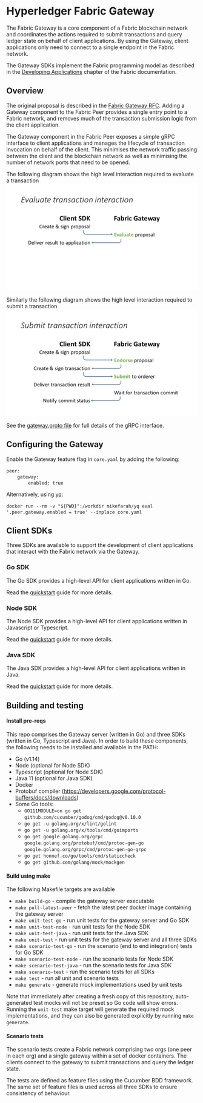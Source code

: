 # Hyperledger Fabric Gateway

The Fabric Gateway is a core component of a Fabric blockchain network and coordinates the actions required to
submit transactions and query ledger state on behalf of client applications.  By using the Gateway, client applications
only need to connect to a single endpoint in the Fabric network.

The Gateway SDKs implement the Fabric programming model as described in the
[Developing Applications](https://hyperledger-fabric.readthedocs.io/en/latest/developapps/developing_applications.html)
chapter of the Fabric documentation.

## Overview

The original proposal is described in the [Fabric Gateway RFC](https://hyperledger.github.io/fabric-rfcs/text/0000-fabric-gateway.html).
Adding a Gateway component to the Fabric Peer provides a single entry point to a Fabric network, and removes much of the transaction submission logic from the client application.

The Gateway component in the Fabric Peer exposes a simple gRPC interface to client applications and manages the lifecycle of transaction invocation on behalf of the client.
This minimises the network traffic passing between the client and the blockchain network as well as minimising the number of network ports that need to be opened.

The following diagram shows the high level interaction required to evaluate a transaction
![Client creates and signs a proposal for the Gateway to evaluate](./doc/images/evaluate.png "Evaluate flow")

Similarly the following diagram shows the high level interaction required to submit a transaction
![Client creates and signs a proposal; Gateway endorses the proposal; Client creates and signs a transaction; Gateway submits the transaction to the orderer](./doc/images/submit.png "Submit flow")

See the [gateway.proto file](https://github.com/hyperledger/fabric-protos/blob/main/gateway/gateway.proto) for full details of the gRPC interface.

## Configuring the Gateway

Enable the Gateway feature flag in `core.yaml` by adding the following:

```
peer:
    gateway:
        enabled: true
```

Alternatively, using [yq](https://mikefarah.gitbook.io/yq/):

```
docker run --rm -v "${PWD}":/workdir mikefarah/yq eval '.peer.gateway.enabled = true' --inplace core.yaml
```
## Client SDKs

Three SDKs are available to support the development of client applications that interact with the Fabric network via
the Gateway.  

### Go SDK

The Go SDK provides a high-level API for client applications written in Go.

Read the [quickstart](pkg/client/README.md) guide for more details.

### Node SDK

The Node SDK provides a high-level API for client applications written in Javascript or Typescript.

Read the [quickstart](node/README.md) guide for more details.

### Java SDK

The Java SDK provides a high-level API for client applications written in Java.

Read the [quickstart](java/README.md) guide for more details.


## Building and testing

#### Install pre-reqs

This repo comprises the Gateway server (written in Go) and three SDKs (written in Go, Typescript and Java).
In order to build these components, the following needs to be installed and available in the PATH:
- Go (v1.14)
- Node (optional for Node SDK)
- Typescript (optional for Node SDK)
- Java 11 (optional for Java SDK)
- Docker
- Protobuf compiler (https://developers.google.com/protocol-buffers/docs/downloads)
- Some Go tools:
  - `GO111MODULE=on go get github.com/cucumber/godog/cmd/godog@v0.10.0`
  - `go get -u golang.org/x/lint/golint`
  - `go get -u golang.org/x/tools/cmd/goimports`
  - `go get google.golang.org/grpc google.golang.org/protobuf/cmd/protoc-gen-go google.golang.org/grpc/cmd/protoc-gen-go-grpc`
  - `go get honnef.co/go/tools/cmd/staticcheck`
  - `go get github.com/golang/mock/mockgen`

#### Build using make

The following Makefile targets are available
- `make build-go` - compile the gateway server executable
- `make pull-latest-peer` - fetch the latest peer docker image containing the gateway server
- `make unit-test-go` - run unit tests for the gateway server and Go SDK
- `make unit-test-node` - run unit tests for the Node SDK
- `make unit-test-java` - run unit tests for the Java SDK
- `make unit-test` - run unit tests for the gateway server and all three SDKs
- `make scenario-test-go` - run the scenario (end to end integration) tests for Go SDK
- `make scenario-test-node` - run the scenario tests for Node SDK
- `make scenario-test-java` - run the scenario tests for Java SDK
- `make scenario-test` - run the scenario tests for all SDKs
- `make test` - run all unit and scenario tests
- `make generate` - generate mock implementations used by unit tests

Note that immediately after creating a fresh copy of this repository, auto-generated test mocks will not be preset so
Go code will show errors. Running the `unit-test` make target will generate the required mock implementations, and they
can also be generated explicitly by running `make generate`.

#### Scenario tests

The scenario tests create a Fabric network comprising two orgs (one peer in each org) and a single gateway within a set
of docker containers.  The clients connect to the gateway to submit transactions and query the ledger state.

The tests are defined as feature files using the Cucumber BDD framework.  The same set of feature files
is used across all three SDKs to ensure consistency of behaviour.
